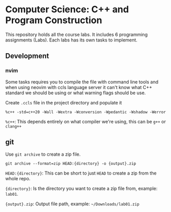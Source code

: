# Computer Science: C++ and Program Construction

This repository holds all the course labs. It includes 6 programming assignments (Labs). Each labs has its own tasks to implement.

## Development

### nvim

Some tasks requires you to compile the file with command line tools and when using neovim with ccls language server it can't know what C++ standard we should be using or what warning flags should be use.

Create `.ccls` file in the project directory and populate it 

```
%c++ -std=c++20 -Wall -Wextra -Wconversion -Wpedantic -Wshadow -Werror
```

`%c++`: This depends entirely on what compiler we're using, this can be `g++` or `clang++`

## git

Use `git archive` to create a zip file.

```
git archive --format=zip HEAD:{directory} -o {output}.zip
```

`HEAD:{directory}`: This can be short to just `HEAD` to create a zip from the whole repo.

`{directory}`: Is the directory you want to create a zip file from, example: `lab01`.

`{output}.zip`: Output file path, example: `~/Downloads/lab01.zip`

